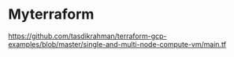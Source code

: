 # Myterraform
https://github.com/tasdikrahman/terraform-gcp-examples/blob/master/single-and-multi-node-compute-vm/main.tf
